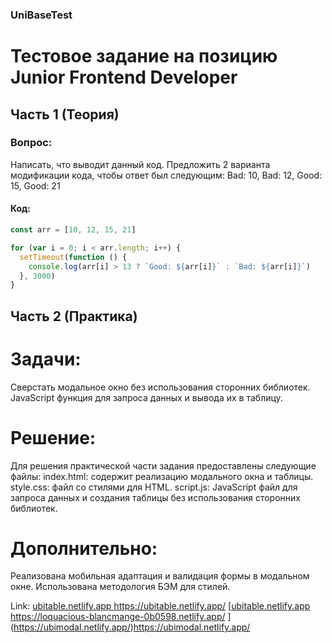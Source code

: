 ### UniBaseTest

# Тестовое задание на позицию Junior Frontend Developer

## Часть 1 (Теория)

### Вопрос:

Написать, что выводит данный код. Предложить 2 варианта модификации кода, чтобы ответ был следующим: Bad: 10, Bad: 12, Good: 15, Good: 21

#### Код:

```javascript
const arr = [10, 12, 15, 21]

for (var i = 0; i < arr.length; i++) {
  setTimeout(function () {
    console.log(arr[i] > 13 ? `Good: ${arr[i]}` : `Bad: ${arr[i]}`)
  }, 3000)
}
```

## Часть 2 (Практика)

# Задачи:

Сверстать модальное окно без использования сторонних библиотек.
JavaScript функция для запроса данных и вывода их в таблицу.

# Решение:

Для решения практической части задания предоставлены следующие файлы:
index.html: содержит реализацию модального окна и таблицы.
style.css: файл со стилями для HTML.
script.js: JavaScript файл для запроса данных и создания таблицы без использования сторонних библиотек.

# Дополнительно:

Реализована мобильная адаптация и валидация формы в модальном окне.
Использована методология БЭМ для стилей.

Link:
[ubitable.netlify.app
](https://ubitable.netlify.app/)https://ubitable.netlify.app/
[[ubitable.netlify.app
](https://ubitable.netlify.app/)https://loquacious-blancmange-0b0598.netlify.app/
](https://ubimodal.netlify.app/)https://ubimodal.netlify.app/
